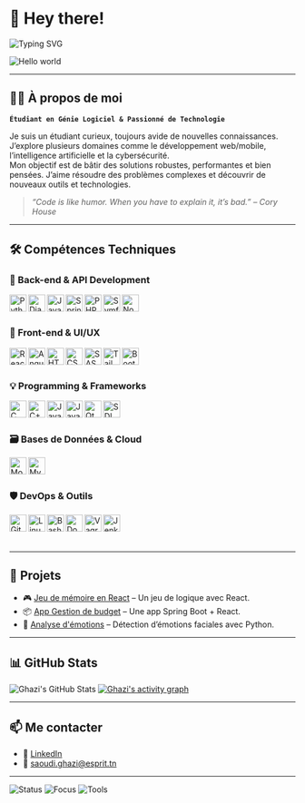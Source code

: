 # 👋 Hey there!

![Typing SVG](https://readme-typing-svg.demolab.com?font=Fira+Code&size=24&pause=1000&color=F75C7E&width=435&lines=Salut+je+suis+Ghazi+Saoudi;Étudiant+en+Génie+Logiciel;Passionné+par+l'IA%2C+la+cybersécurité%2C+le+dev)

<img src="https://raw.githubusercontent.com/sagar-viradiya/sagar-viradiya/master/resources/banner.png" alt="Hello world">

---

## 🧑‍💻 À propos de moi

**`Étudiant en Génie Logiciel & Passionné de Technologie`**

Je suis un étudiant curieux, toujours avide de nouvelles connaissances. J’explore plusieurs domaines comme le développement web/mobile, l’intelligence artificielle et la cybersécurité.  
Mon objectif est de bâtir des solutions robustes, performantes et bien pensées. J’aime résoudre des problèmes complexes et découvrir de nouveaux outils et technologies.

> *“Code is like humor. When you have to explain it, it’s bad.” – Cory House*

---

## 🛠️ Compétences Techniques

### 🚀 Back-end & API Development  
<img align="left" alt="Python" width="30px" src="https://cdn.jsdelivr.net/gh/devicons/devicon/icons/python/python-plain.svg" />
<img align="left" alt="Django" width="30px" src="https://cdn.jsdelivr.net/gh/devicons/devicon/icons/django/django-plain.svg" />
<img align="left" alt="Java" width="30px" src="https://cdn.jsdelivr.net/gh/devicons/devicon/icons/java/java-original.svg" />
<img align="left" alt="Spring Boot" width="30px" src="https://cdn.jsdelivr.net/gh/devicons/devicon/icons/spring/spring-original.svg" />
<img align="left" alt="PHP" width="30px" src="https://cdn.jsdelivr.net/gh/devicons/devicon/icons/php/php-original.svg" />
<img align="left" alt="Symfony" width="30px" src="https://cdn.jsdelivr.net/gh/devicons/devicon/icons/symfony/symfony-original.svg" />
<img align="left" alt="NodeJS" width="30px" src="https://cdn.jsdelivr.net/gh/devicons/devicon/icons/nodejs/nodejs-original.svg" />

<br><br>

### 🎨 Front-end & UI/UX  
<img align="left" alt="React" width="30px" src="https://cdn.jsdelivr.net/gh/devicons/devicon/icons/react/react-original.svg" />
<img align="left" alt="Angular" width="30px" src="https://cdn.jsdelivr.net/gh/devicons/devicon/icons/angularjs/angularjs-original.svg" />
<img align="left" alt="HTML" width="30px" src="https://cdn.jsdelivr.net/gh/devicons/devicon/icons/html5/html5-original.svg" />
<img align="left" alt="CSS" width="30px" src="https://cdn.jsdelivr.net/gh/devicons/devicon/icons/css3/css3-original.svg" />
<img align="left" alt="SASS" width="30px" src="https://cdn.jsdelivr.net/gh/devicons/devicon/icons/sass/sass-original.svg" />
<img align="left" alt="Tailwind CSS" width="30px" src="https://cdn.jsdelivr.net/gh/devicons/devicon/icons/tailwindcss/tailwindcss-original.svg" />
<img align="left" alt="Bootstrap" width="30px" src="https://cdn.jsdelivr.net/gh/devicons/devicon/icons/bootstrap/bootstrap-original.svg" />

<br><br>

### 💡 Programming & Frameworks  
<img align="left" alt="C" width="30px" src="https://cdn.jsdelivr.net/gh/devicons/devicon/icons/c/c-original.svg" />
<img align="left" alt="C++" width="30px" src="https://cdn.jsdelivr.net/gh/devicons/devicon/icons/cplusplus/cplusplus-original.svg" />
<img align="left" alt="JavaScript" width="30px" src="https://cdn.jsdelivr.net/gh/devicons/devicon/icons/javascript/javascript-plain.svg" />
<img align="left" alt="JavaFX" width="30px" src="https://cdn.jsdelivr.net/gh/devicons/devicon/icons/java/java-original.svg" />
<img align="left" alt="Qt" width="30px" src="https://cdn.jsdelivr.net/gh/devicons/devicon/icons/qt/qt-original.svg" />
<img align="left" alt="SDL" width="30px" src="https://cdn.jsdelivr.net/npm/simple-icons@v7/icons/sdl.svg" />

<br><br>

### 🗃️ Bases de Données & Cloud  
<img align="left" alt="MongoDB" width="30px" src="https://cdn.jsdelivr.net/gh/devicons/devicon/icons/mongodb/mongodb-original.svg" />
<img align="left" alt="MySQL" width="30px" src="https://cdn.jsdelivr.net/gh/devicons/devicon/icons/mysql/mysql-original.svg" />

<br><br>

### 🛡️ DevOps & Outils  
<img align="left" alt="Git" width="30px" src="https://cdn.jsdelivr.net/gh/devicons/devicon/icons/git/git-original.svg" />
<img align="left" alt="Linux" width="30px" src="https://cdn.jsdelivr.net/gh/devicons/devicon/icons/linux/linux-original.svg" />
<img align="left" alt="Bash" width="30px" src="https://cdn.jsdelivr.net/gh/devicons/devicon/icons/bash/bash-original.svg" />
<img align="left" alt="Docker" width="30px" src="https://cdn.jsdelivr.net/gh/devicons/devicon/icons/docker/docker-original.svg" />
<img align="left" alt="Vagrant" width="30px" src="https://cdn.jsdelivr.net/gh/devicons/devicon/icons/vagrant/vagrant-original.svg" />
<img align="left" alt="Jenkins" width="30px" src="https://cdn.jsdelivr.net/gh/devicons/devicon/icons/jenkins/jenkins-original.svg" />

<br><br><br>

---

## 🚧 Projets

- 🎮 [Jeu de mémoire en React](https://github.com/GhaziSaoudi/memory-game) – Un jeu de logique avec React.
- 📦 [App Gestion de budget](https://github.com/GhaziSaoudi/budget-app) – Une app Spring Boot + React.
- 🧠 [Analyse d'émotions](https://github.com/GhaziSaoudi/emotion-detector) – Détection d’émotions faciales avec Python.

---

## 📊 GitHub Stats

![Ghazi's GitHub Stats](https://github-readme-stats.vercel.app/api?username=ghazy001&show_icons=true&theme=radical)
[![Ghazi's activity graph](https://github-readme-activity-graph.vercel.app/graph?username=ghazy001&theme=dracula)](https://github.com/Ashutosh00710/github-readme-activity-graph)

---

## 📫 Me contacter

- 🔗 [LinkedIn](https://www.linkedin.com/in/ghazi-saoudi-5b6086271/)
- 📧 saoudi.ghazi@esprit.tn

---

![Status](https://img.shields.io/badge/Apprend-Angular-red?style=for-the-badge&logo=angular)
![Focus](https://img.shields.io/badge/Focus-IA-blueviolet?style=for-the-badge&logo=python)
![Tools](https://img.shields.io/badge/Outils-Docker%2C+Git%2C+Linux-informational?style=for-the-badge&logo=docker)

